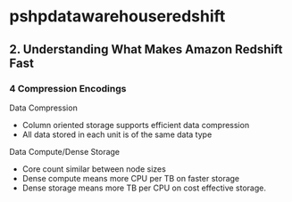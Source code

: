 # pshpdatawarehouseredshift
## 2. Understanding What Makes Amazon Redshift Fast
### 4 Compression Encodings
Data Compression
- Column oriented storage supports efficient data compression
- All data stored in each unit is of the same data type


Data Compute/Dense Storage
- Core count similar between node sizes
- Dense compute means more CPU per TB on faster storage
- Dense storage means more TB per CPU on cost effective storage.
